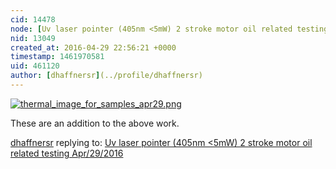 ```yaml
---
cid: 14478
node: [Uv laser pointer (405nm <5mW) 2 stroke motor oil related testing Apr/29/2016](../notes/dhaffnersr/04-29-2016/uv-laser-pointer-405nm-5mw-2-stroke-motor-oil-related-testing-apr-29-2016)
nid: 13049
created_at: 2016-04-29 22:56:21 +0000
timestamp: 1461970581
uid: 461120
author: [dhaffnersr](../profile/dhaffnersr)
---
```


[![thermal_image_for_samples_apr29.png](//i.publiclab.org/system/images/photos/000/015/867/large/thermal_image_for_samples_apr29.png)](//i.publiclab.org/system/images/photos/000/015/867/original/thermal_image_for_samples_apr29.png)

These are an addition to the above work.

[dhaffnersr](../profile/dhaffnersr) replying to: [Uv laser pointer (405nm <5mW) 2 stroke motor oil related testing Apr/29/2016](../notes/dhaffnersr/04-29-2016/uv-laser-pointer-405nm-5mw-2-stroke-motor-oil-related-testing-apr-29-2016)

